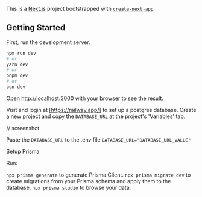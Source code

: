 This is a [Next.js](https://nextjs.org/) project bootstrapped with [`create-next-app`](https://github.com/vercel/next.js/tree/canary/packages/create-next-app).

## Getting Started

First, run the development server:

```bash
npm run dev
# or
yarn dev
# or
pnpm dev
# or
bun dev
```

Open [http://localhost:3000](http://localhost:3000) with your browser to see the result.

Visit and login at [https://railway.app/] to set up a postgres database.
Create a new project and copy the `DATABASE_URL` at the project's 'Variables' tab.

// screenshot

Paste the `DATABASE_URL` to the .env file
`DATABASE_URL="DATABASE_URL_VALUE"`

Setup Prisma

Run:

`npx prisma generate` to generate Prisma Client.
`npx prisma migrate dev` to create migrations from your Prisma schema and apply them to the database.
`npx prisma studio` to browse your data.
